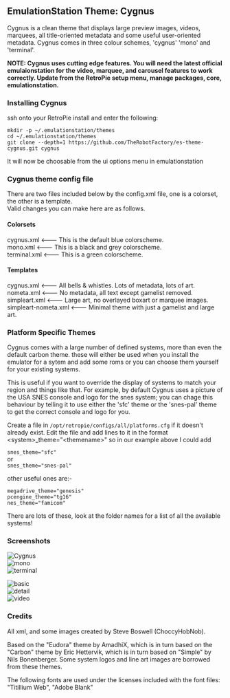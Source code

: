 ## EmulationStation Theme: Cygnus  
Cygnus is a clean theme that displays large preview images, videos, marquees,  all title-oriented metadata and some useful user-oriented metadata. Cygnus comes in three colour schemes, 'cygnus' 'mono' and 'terminal'.  
  
**NOTE: Cygnus uses cutting edge features. You will need the latest official emulaionstation for the video, marquee, and carousel features to work correctly. Update from the RetroPie setup menu, manage packages, core, emulationstation.**  
  
### Installing Cygnus  
  
ssh onto your RetroPie install and enter the following:  
  
`mkdir -p ~/.emulationstation/themes`  
`cd ~/.emulationstation/themes`  
`git clone --depth=1 https://github.com/TheRobotFactory/es-theme-cygnus.git cygnus`  
  
It will now be choosable from the ui options menu in emulationstation  
  
### Cygnus theme config file  
There are two files included below by the config.xml file, one is a colorset, the other is a template.  
Valid changes you can make here are as follows.  
  
#### Colorsets  
cygnus.xml             <--- This is the default blue colorscheme.  
mono.xml               <--- This is a black and grey colorscheme.  
terminal.xml           <--- This is a green colorscheme.  
  
#### Templates  
cygnus.xml             <--- All bells & whistles. Lots of metadata, lots of art.  
nometa.xml             <--- No metadata, all text except gamelist removed.  
simpleart.xml          <--- Large art, no overlayed boxart or marquee images.  
simpleart-nometa.xml   <--- Minimal theme with just a gamelist and large art.  
  
### Platform Specific Themes  
Cygnus comes with a large number of defined systems, more than even the default carbon theme. these will either be used when you install the emulator for a sytem and add some roms or you can choose them yourself for your existing systems.  
  
This is useful if you want to override the display of systems to match your region and things like that. For example, by default Cygnus uses a picture of the USA SNES console and logo for the snes system; you can chage this behaviour by telling it to use either the 'sfc' theme or the 'snes-pal' theme to get the correct console and logo for you.  
  
Create a file in `/opt/retropie/configs/all/platforms.cfg` if it doesn't already exist. Edit the file and add lines to it in the format \<system\>_theme="\<themename\>" so in our example above I could add  
  
`snes_theme="sfc"`  
or  
`snes_theme="snes-pal"`  
  
other useful ones are:-  
  
`megadrive_theme="genesis"`  
`pcengine_theme="tg16"`  
`nes_theme="famicom"`  
  
There are lots of these, look at the folder names for a list of all the available systems!  
  
### Screenshots  
![Cygnus](https://atari8bit.net/wp-content/uploads/cygnus.jpg)  
![mono](https://atari8bit.net/wp-content/uploads/mono.jpg)  
![terminal](https://atari8bit.net/wp-content/uploads/terminal.jpg)  
  
![basic](https://atari8bit.net/wp-content/uploads/basic.jpg)  
![detail](https://atari8bit.net/wp-content/uploads/detail.jpg)  
![video](https://atari8bit.net/wp-content/uploads/video.jpg)  
  
### Credits  
All xml, and some images created by Steve Boswell (ChoccyHobNob).  
  
Based on the "Eudora" theme by AmadhiX, which is in turn based on the "Carbon" theme by Eric Hettervik, which is in turn based on "Simple" by Nils Bonenberger.  Some system logos and line art images are borrowed from these themes.  
  
The following fonts are used under the licenses included with the font files:  
"Titillium Web", "Adobe Blank"  
